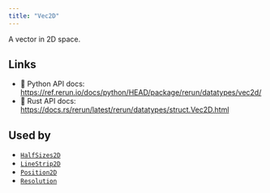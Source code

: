 ```yaml
---
title: "Vec2D"
---
```


A vector in 2D space.


## Links
 * 🐍 Python API docs: https://ref.rerun.io/docs/python/HEAD/package/rerun/datatypes/vec2d/
 * 🦀 Rust API docs: https://docs.rs/rerun/latest/rerun/datatypes/struct.Vec2D.html


## Used by

* [`HalfSizes2D`](../components/half_sizes2d.md)
* [`LineStrip2D`](../components/line_strip2d.md)
* [`Position2D`](../components/position2d.md)
* [`Resolution`](../components/resolution.md)
